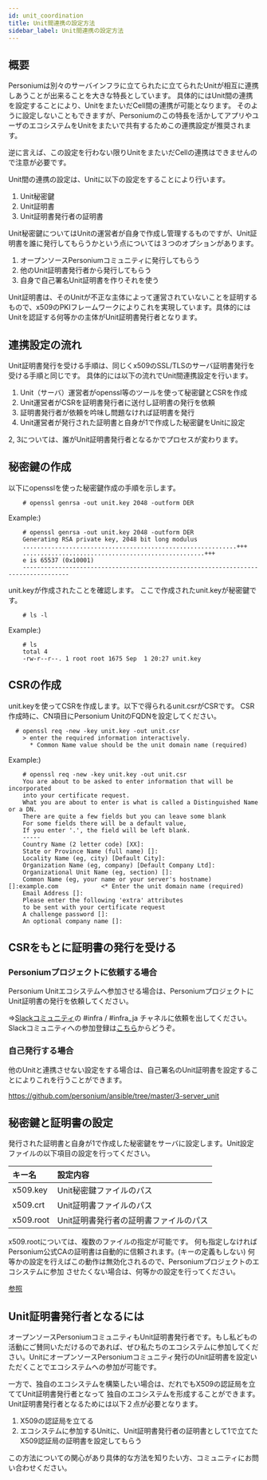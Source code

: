 ```yaml
---
id: unit_coordination
title: Unit間連携の設定方法
sidebar_label: Unit間連携の設定方法
---
```


## 概要

Personiumは別々のサーバインフラに⽴てられたに立てられたUnitが相互に連携しあうことが出来ることを大きな特長としています。
具体的にはUnit間の連携を設定することにより、UnitをまたいだCell間の連携が可能となります。
そのように設定しないこともできますが、Personiumのこの特長を活かしてアプリやユーザのエコシステムをUnitをまたいで共有するためこの連携設定が推奨されます。

逆に言えば、この設定を行わない限りUnitをまたいだCellの連携はできませんので注意が必要です。

Unit間の連携の設定は、Unitに以下の設定をすることにより行います。

1. Unit秘密鍵
1. Unit証明書
1. Unit証明書発行者の証明書

Unit秘密鍵についてはUnitの運営者が自身で作成し管理するものですが、Unit証明書を誰に発行してもらうかという点については３つのオプションがあります。

1. オープンソースPersoniumコミュニティに発行してもらう
1. 他のUnit証明書発行者から発行してもらう
1. 自身で自己署名Unit証明書を作りそれを使う

Unit証明書は、そのUnitが不正な主体によって運営されていないことを証明するもので、x509のPKIフレームワークによりこれを実現しています。具体的にはUnitを認証する何等かの主体がUnit証明書発行者となります。


## 連携設定の流れ

Unit証明書発行を受ける手順は、同じくx509のSSL/TLSのサーバ証明書発行を受ける手順と同じです。
具体的には以下の流れでUnit間連携設定を行います。

1. Unit（サーバ）運営者がopenssl等のツールを使って秘密鍵とCSRを作成
1. Unit運営者がCSRを証明書発行者に送付し証明書の発行を依頼
1. 証明書発行者が依頼を吟味し問題なければ証明書を発行
1. Unit運営者が発行された証明書と自身が1で作成した秘密鍵をUnitに設定

2, 3については、誰がUnit証明書発行者となるかでプロセスが変わります。


## 秘密鍵の作成

以下にopensslを使った秘密鍵作成の手順を示します。

```console
    # openssl genrsa -out unit.key 2048 -outform DER
```  
Example:)

```console
    # openssl genrsa -out unit.key 2048 -outform DER
    Generating RSA private key, 2048 bit long modulus
    ............................................................+++
    ...................................................+++
    e is 65537 (0x10001)
    -----------------------------------------------------------------------------------
```

unit.keyが作成されたことを確認します。
ここで作成されたunit.keyが秘密鍵です。

```console
    # ls -l
```

Example:)

```console
    # ls
    total 4
    -rw-r--r--. 1 root root 1675 Sep  1 20:27 unit.key
```

## CSRの作成

unit.keyを使ってCSRを作成します。以下で得られるunit.csrがCSRです。
CSR作成時に、CN項目にPersonium UnitのFQDNを設定してください。


```console
  # openssl req -new -key unit.key -out unit.csr
    > enter the required information interactively.
      * Common Name value should be the unit domain name (required)
```

Example:)

```console
    # openssl req -new -key unit.key -out unit.csr
    You are about to be asked to enter information that will be incorporated
    into your certificate request.
    What you are about to enter is what is called a Distinguished Name or a DN.
    There are quite a few fields but you can leave some blank
    For some fields there will be a default value,
    If you enter '.', the field will be left blank.
    -----
    Country Name (2 letter code) [XX]:
    State or Province Name (full name) []:
    Locality Name (eg, city) [Default City]:
    Organization Name (eg, company) [Default Company Ltd]:
    Organizational Unit Name (eg, section) []:
    Common Name (eg, your name or your server's hostname) []:example.com            <* Enter the unit domain name (required)
    Email Address []:
    Please enter the following 'extra' attributes
    to be sent with your certificate request
    A challenge password []:
    An optional company name []:

```



## CSRをもとに証明書の発行を受ける

### Personiumプロジェクトに依頼する場合

Personium Unitエコシステムへ参加させる場合は、PersoniumプロジェクトにUnit証明書の発行を依頼してください。

⇒[Slackコミュニティ](https://personium-io.slack.com/)の #infra / #infra_ja チャネルに依頼を出してください。
Slackコミュニティへの参加登録は[こちら](https://bit.ly/Join_Personium_Slack)からどうぞ。


### 自己発行する場合

他のUnitと連携させない設定をする場合は、自己署名のUnit証明書を設定することによりこれを行うことができます。

https://github.com/personium/ansible/tree/master/3-server_unit


## 秘密鍵と証明書の設定

発行された証明書と自身が1で作成した秘密鍵をサーバに設定します。Unit設定ファイルの以下項目の設定を行ってください。

|キー名|設定内容|
|:--|:--|
|x509.key|Unit秘密鍵ファイルのパス|
|x509.crt|Unit証明書ファイルのパス|
|x509.root|Unit証明書発行者の証明書ファイルのパス|

x509.rootについては、複数のファイルの指定が可能です。
何も指定しなければPersonium公式CAの証明書は自動的に信頼されます。(キーの定義もしない)
何等かの設定を行えばこの動作は無効化されるので、Personiumプロジェクトのエコシステムに参加
させたくない場合は、何等かの設定を行ってください。

[参照](../server-operator/unit_config_list.md)

## Unit証明書発行者となるには

オープンソースPersoniumコミュニティもUnit証明書発行者です。もし私どもの活動にご賛同いただけるのであれば、ぜひ私たちのエコシステムに参加してください。UnitにオープンソースPersoniumコミュニティ発行のUnit証明書を設定いただくことでエコシステムへの参加が可能です。

一方で、独自のエコシステムを構築したい場合は、だれでもX509の認証局を立ててUnit証明書発行者となって
独自のエコシステムを形成することができます。Unit証明書発行者となるためには以下２点が必要となります。

1. X509の認証局を立てる
1. エコシステムに参加するUnitに、Unit証明書発行者の証明書として1で立てたX509認証局の証明書を設定してもらう

この方法についての関心があり具体的な方法を知りたい方、コミュニティにお問い合わせください。
